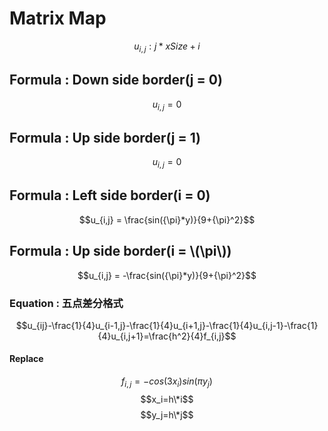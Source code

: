 <script type="text/javascript" src="http://cdn.mathjax.org/mathjax/latest/MathJax.js?config=default"></script>

# Matrix Map
$$u_{i,j} : j*xSize+i$$

## Formula : Down side border(j = 0)
$$u_{i,j} = 0$$

## Formula : Up side border(j = 1)
$$u_{i,j} = 0$$

## Formula : Left side border(i = 0)
$$u_{i,j} = \frac{sin({\pi}*y)}{9+{\pi}^2}$$

## Formula : Up side border(i = \\(\pi\\))
$$u_{i,j} = -\frac{sin({\pi}*y)}{9+{\pi}^2}$$

### Equation : 五点差分格式
$$u_{ij}-\frac{1}{4}u_{i-1,j}-\frac{1}{4}u_{i+1,j}-\frac{1}{4}u_{i,j-1}-\frac{1}{4}u_{i,j+1}=\frac{h^2}{4}f_{i,j}$$
#### Replace
$$f_{i,j}=-cos(3x_i)sin({\pi}y_j)$$
$$x_i=h\*i$$
$$y_j=h\*j$$

<meta http-equiv="refresh" content="30">